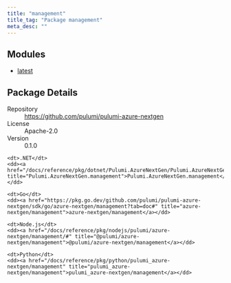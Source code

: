 ```yaml
---
title: "management"
title_tag: "Package management"
meta_desc: ""
---
```


<!-- WARNING: this file was generated by Pulumi Docs Generator. -->
<!-- Do not edit by hand unless you're certain you know what you are doing! -->



<h2 id="modules">Modules</h2>
<ul class="api">
    <li><a href="latest/" title="latest"><span class="symbol module"></span>latest</a></li>
</ul>

<h2 id="package-details">Package Details</h2>
<dl class="package-details">
	<dt>Repository</dt>
	<dd><a href="https://github.com/pulumi/pulumi-azure-nextgen">https://github.com/pulumi/pulumi-azure-nextgen</a></dd>
	<dt>License</dt>
	<dd>Apache-2.0</dd>
	<dt>Version</dt>
	<dd>0.1.0</dd>
</dl>



<dl class="tabular">

    <dt>.NET</dt>
    <dd><a href="/docs/reference/pkg/dotnet/Pulumi.AzureNextGen/Pulumi.AzureNextGen.management.html" title="Pulumi.AzureNextGen.management">Pulumi.AzureNextGen.management</a></dd>

    <dt>Go</dt>
    <dd><a href="https://pkg.go.dev/github.com/pulumi/pulumi-azure-nextgen/sdk/go/azure-nextgen/management?tab=doc#" title="azure-nextgen/management">azure-nextgen/management</a></dd>

    <dt>Node.js</dt>
    <dd><a href="/docs/reference/pkg/nodejs/pulumi/azure-nextgen/management/#" title="@pulumi/azure-nextgen/management">@pulumi/azure-nextgen/management</a></dd>

    <dt>Python</dt>
    <dd><a href="/docs/reference/pkg/python/pulumi_azure-nextgen/management" title="pulumi_azure-nextgen/management">pulumi_azure-nextgen/management</a></dd>

</dl>

